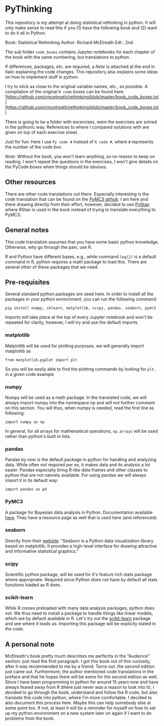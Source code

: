 # PyThinking

This repository is my attempt at doing statistical rethinking in python. It will only make sense to read this if you (1) have the following book and (2) want to do it all in Python.

Book:   Statistical Rethinking
Author: Richard McElreath
Edt.:   2nd

The sub folder `code_boxes` contains Jupyter notebooks for each chapter of the book with the same numbering, but translations to python. 

If differences, packages, etc. are required, a *Note* is attached at the end in italic explaining the code changes. This repository also explains some ideas on how to implement stuff in python.

I try to stick as close to the original variable names, etc., as possible. A compilation of the original `R code` boxes can be found here: [https://github.com/rmcelreath/rethinking/blob/master/book_code_boxes.txt](https://github.com/rmcelreath/rethinking/blob/master/book_code_boxes.txt)

There is going to be a folder with excercises, were the exercises are solved in the pythonic way. References to where I compared solutions with are given on top of each exercise sheet.

Just for fun: Here I use `Py code #` instead of `R code #`, where `#` represents the number of the code box.

*Note*: Without the book, you won't learn anything, so no reason to keep on reading. I won't repeat the questions in the exercises, I won't give details on the PyCode boxes when things should be obvious. 

## Other resources

There are other code translations out there. Especially interesting is the code translation that can be found on the [PyMC3 github](https://github.com/pymc-devs/resources/tree/master/Rethinking_2). I am here and there drawing directly from their effort, however, decided to use [PyStan](https://github.com/stan-dev/pystan) where RStan is used in the book instead of trying to translate everything to PyMC3. 

## General notes

This code translation assumes that you have some basic python knowledge. Otherwise, why go through the pain, use R.

R and Python have different bases, e.g., while command `log(2)` is a default command in R, python requires a math package to load this. There are several other of these packages that we need.

## Pre-requisites
Several standard python packages are used here. In order to install all the packages in your python environment, you can run the following command:

    pip install numpy, sklearn, matplotlib, scipy, pandas, seaborn, pymc3

Imports will take place at the top of every Jupyter notebook and won't be repeated for clarity, however, I will try and use the default imports.

### matplotlib
Matplotlib will be used for plotting purposes. we will generally import matplotlib as

    from matplotlib.pyplot import plt

So you will be easily able to find the plotting commands by looking for `plt.` in a given code example

### numpy
Numpy will be used as a math package. In the translated code, we will always import numpy into the namespace np and will not further comment on this section. You will thus, when numpy is needed, read the first line as following:

    import numpy as np
    
In general, for all arrays for mathematical operations, `np.arrays` will be used rather than python's built in lists. 

### pandas
Pandas by now is the default package in python for handling and analyzing data. While often not required per se, it makes data and its analysis a lot easier. Pandas especially bring R-like data frames and other classes to python that are not natively available. For using pandas we will always import it in its default way:

    import pandas as pd

### PyMC3

A package for Bayesian data analysis in Python. Documentation available [here](https://docs.pymc.io/). They have a resource page as well that is used here (and referenced).

### seaborn
Directly from their [website](https://seaborn.pydata.org/): "Seaborn is a Python data visualization library based on matplotlib. It provides a high-level interface for drawing attractive and informative statistical graphics."

### scipy
Scientific python package, will be used for it's feature rich stats package where appropriate. Required since Python does not have by default all stats functions loaded as R does.

### scikit-learn
While R comes preloaded with many data analysis packages, python does not. We thus need to install a package to handle things like linear models, which are by default available in R. Let's try out the [scikit-learn](https://scikit-learn.org) package and see where it leads us. Importing this package will be explicity stated in the code.

## A personal note
McElreath's book pretty much describes me perfectly in the "Audience" section: just read the first paragraph. I got this book out of this curiosity, after it was recommended to me by a friend. Turns out: the second edition just came out.  Furthermore, the author mentioned code translations in the preface and that he hopes there will be some for the second edition as well. Since I have been programming in python for around 15 years now and have always feared away from R (there just never was a reason to look into it), I decided to go through the book, understand and follow the R code, but also translate this code into python, where I'm more comfortable. I decided to also document this process here. Maybe this can help somebody else at some point too. If not, at least it will be a reminder for myself on how to set up my python environment on a new system later on again if I want to do problems from the book.
